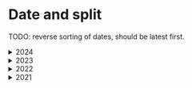 # Date and split

TODO: reverse sorting of dates, should be latest first.

<details>

  <summary>2024</summary>

    | Date         | Split    |
    | :----------: | :------: |
    | 2024-01-07   | push     |
    | 2024-01-10   | pull     |
    | 2024-01-12   | legs     |
    | 2024-01-18   | push     |
    | 2024-01-22   | pull     |
    | 2024-01-27   | legs     |
    | 2024-02-01   | push     |
    | 2024-02-11   | pull     |
    | 2024-02-18   | legs     |
    | 2024-02-20   | push     |
    | 2024-02-23   | pull     |
    | 2024-02-25   | legs     |
    | 2024-03-03   | push     |
    | 2024-03-05   | pull     |
    | 2024-03-09   | legs     |
    | 2024-03-16   | push     |
    | 2024-03-17   | pull     |
    | 2024-03-24   | legs     |
    | 2024-03-27   | push     |
    | 2024-03-28   | pull     |
    | 2024-03-30   | legs     |
    | 2024-04-01   | push     |
    | 2024-04-11   | pull     |
    | 2024-04-12   | legs     |
    | 2024-04-13   | push     |
    | 2024-04-20   | pull     |
    | 2024-05-05   | legs     |
    | 2024-06-08   | push     |
    | 2024-06-11   | pull     |

</details>

<details>

  <summary>2023</summary>

  | Date     |    Split |
  | -------- | -------- |
  | Row 1    | Row 1    |
  
</details>

<details>

  <summary>2022</summary>

  | Date     |    Split |
  | -------- | -------- |
  | Row 1    | Row 1    |
  
</details>

<details>

  <summary>2021</summary>

  | Date     |    Split |
  | -------- | -------- |
  | Row 1    | Row 1    |
  
</details>

